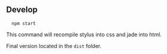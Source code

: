 ## Develop

```
  npm start
```

This command will recompile stylus into css and jade into html.

Final version located in the `dist` folder.